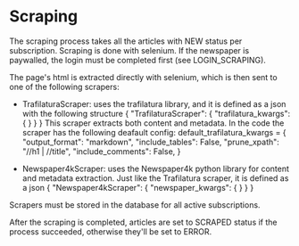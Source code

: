 # Scraping

The scraping process takes all the articles with NEW status per subscription. Scraping is done with selenium. If the newspaper is paywalled, the login must be completed first (see LOGIN_SCRAPING).

The page's html is extracted directly with selenium, which is then sent to one of the following scrapers:

* TrafilaturaScraper: uses the trafilatura library, and it is defined as a json with the following structure
{
    "TrafilaturaScraper": {
        "trafilatura_kwargs": {
            <configuration>
        }
    }
}
This scraper extracts both content and metadata. In the code the scraper has the following deafault config:
default_trafilatura_kwargs = {
    "output_format": "markdown",
    "include_tables": False,
    "prune_xpath": "//h1 | //title",
    "include_comments": False,
}

* Newspaper4kScraper: uses the Newspaper4k python library for content and metadata extraction. Just like the Trafilatura scraper, it is defined as a json
{
    "Newspaper4kScraper": {
        "newspaper_kwargs": {
            <configuration>
        }
    }
}

Scrapers must be stored in the database for all active subscriptions.

After the scraping is completed, articles are set to SCRAPED status if the process succeeded, otherwise they'll be set to ERROR.